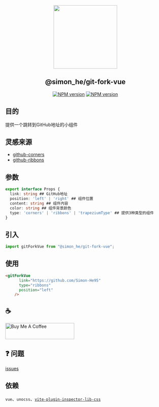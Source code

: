 <div align="center"><a href="https://git-fork.vercel.app/" >
<img width=200 src="https://octodex.github.com/images/daftpunktocat-thomas.gif"/>
</a>
</div>

<div  align="center">
<h2>@simon_he/git-fork-vue</h2>
<a href="https://www.npmjs.com/package/git-fork"><img src="https://img.shields.io/npm/dm/git-fork-vue?style=social" alt="NPM version"></a>
<a href="https://github.com/Simon-He95/git-fork"><img src="https://img.shields.io/github/stars/Simon-He95/git-fork-vue?style=social" alt="NPM version"></a>
</div>

## 目的
提供一个跳转到GitHub地址的小组件 

## 灵感来源
- [github-corners](https://tholman.com/github-corners/)
- [github-ribbons](https://github.com/superhugo/github-ribbons)

## 参数
```typescript
export interface Props {
  link: string ## GitHub地址
  position: 'left' | 'right' ## 组件位置
  content: string ## 组件内容
  color: string ## 组件背景颜色
  type: 'corners' | 'ribbons' | 'trapeziumType' ## 提供3种类型的组件
}
```

## 引入
```js
import gitForkVue from "@simon_he/git-fork-vue";

```

## 使用
```html
<gitForkVue
      link="https://github.com/Simon-He95"
      type="ribbons"
      position="left"
    />
```

## :coffee: 
<a href="https://github.com/Simon-He95/sponsor" target="_blank"><img src="https://cdn.buymeacoffee.com/buttons/default-orange.png" alt="Buy Me A Coffee" style="height: 51px !important;width: 217px !important;" ></a>


## :question: 问题
[issues](https://github.com/Simon-He95/git-fork/issues)

## 依赖
`vue`、`unocss`、[`vite-plugin-inspector-lib-css`](https://github.com/Simon-He95/vite-plugin-Inspector-lib-css)

